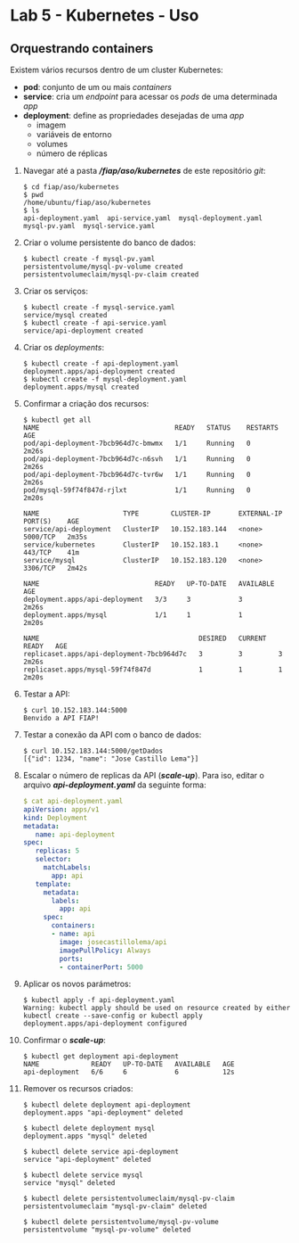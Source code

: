# Lab 5 - Kubernetes - Uso

Orquestrando containers
--------------
Existem vários recursos dentro de um cluster Kubernetes:
 - **pod**: conjunto de um ou mais *containers*
 - **service**: cria um *endpoint* para acessar os *pods* de uma determinada *app*
 - **deployment**: define as propriedades desejadas de uma *app*
     - imagem
     - variáveis de entorno
     - volumes
     - número de réplicas

 
1. Navegar até a pasta ***/fiap/aso/kubernetes*** de este repositório *git*:
    ```
    $ cd fiap/aso/kubernetes
    $ pwd
    /home/ubuntu/fiap/aso/kubernetes
    $ ls
    api-deployment.yaml  api-service.yaml  mysql-deployment.yaml  mysql-pv.yaml  mysql-service.yaml
    ```
    
2. Criar o volume persistente do banco de dados:
    ```
    $ kubectl create -f mysql-pv.yaml
    persistentvolume/mysql-pv-volume created
    persistentvolumeclaim/mysql-pv-claim created
    ```

3. Criar os serviços:
    ```
    $ kubectl create -f mysql-service.yaml
    service/mysql created
    $ kubectl create -f api-service.yaml
    service/api-deployment created
    ```

4. Criar os *deployments*:
    ```
    $ kubectl create -f api-deployment.yaml
    deployment.apps/api-deployment created
    $ kubectl create -f mysql-deployment.yaml
    deployment.apps/mysql created
    ```
    
5. Confirmar a criação dos recursos:
   ```
   $ kubectl get all
   NAME                                  READY   STATUS    RESTARTS   AGE
   pod/api-deployment-7bcb964d7c-bmwmx   1/1     Running   0          2m26s
   pod/api-deployment-7bcb964d7c-n6svh   1/1     Running   0          2m26s
   pod/api-deployment-7bcb964d7c-tvr6w   1/1     Running   0          2m26s
   pod/mysql-59f74f847d-rjlxt            1/1     Running   0          2m20s

   NAME                     TYPE        CLUSTER-IP       EXTERNAL-IP   PORT(S)    AGE
   service/api-deployment   ClusterIP   10.152.183.144   <none>        5000/TCP   2m35s
   service/kubernetes       ClusterIP   10.152.183.1     <none>        443/TCP    41m
   service/mysql            ClusterIP   10.152.183.120   <none>        3306/TCP   2m42s

   NAME                             READY   UP-TO-DATE   AVAILABLE   AGE
   deployment.apps/api-deployment   3/3     3            3           2m26s
   deployment.apps/mysql            1/1     1            1           2m20s

   NAME                                        DESIRED   CURRENT   READY   AGE
   replicaset.apps/api-deployment-7bcb964d7c   3         3         3       2m26s
   replicaset.apps/mysql-59f74f847d            1         1         1       2m20s
   ```
   
6. Testar a API:
    ```
    $ curl 10.152.183.144:5000
    Benvido a API FIAP!
    ```

7. Testar a conexão da API com o banco de dados:
    ```
    $ curl 10.152.183.144:5000/getDados
    [{"id": 1234, "name": "Jose Castillo Lema"}]
    ```

8. Escalar o número de replicas da API (***scale-up***). Para iso, editar o arquivo ***api-deployment.yaml*** da seguinte forma:
    ```yaml
    $ cat api-deployment.yaml 
    apiVersion: apps/v1
    kind: Deployment
    metadata:
       name: api-deployment
    spec:
       replicas: 5
       selector:
         matchLabels:
           app: api
       template:
         metadata:
           labels:
             app: api
         spec:
           containers:
           - name: api
             image: josecastillolema/api
             imagePullPolicy: Always
             ports:
             - containerPort: 5000
    ```

9. Aplicar os novos parámetros:
    ```
    $ kubectl apply -f api-deployment.yaml
    Warning: kubectl apply should be used on resource created by either kubectl create --save-config or kubectl apply
    deployment.apps/api-deployment configured
    ```

10. Confirmar o ***scale-up***:
    ```
    $ kubectl get deployment api-deployment
    NAME             READY   UP-TO-DATE   AVAILABLE   AGE
    api-deployment   6/6     6            6           12s
    ```

11. Remover os recursos criados:
    ```
    $ kubectl delete deployment api-deployment 
    deployment.apps "api-deployment" deleted

    $ kubectl delete deployment mysql
    deployment.apps "mysql" deleted

    $ kubectl delete service api-deployment
    service "api-deployment" deleted

    $ kubectl delete service mysql
    service "mysql" deleted

    $ kubectl delete persistentvolumeclaim/mysql-pv-claim
    persistentvolumeclaim "mysql-pv-claim" deleted

    $ kubectl delete persistentvolume/mysql-pv-volume 
    persistentvolume "mysql-pv-volume" deleted
    ```
